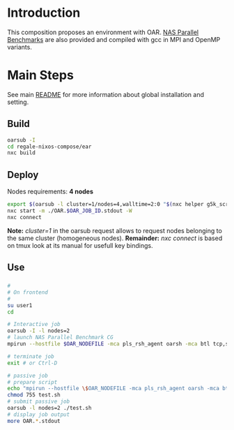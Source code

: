# Introduction

This composition proposes an environment with OAR. [NAS Parallel Benchmarks](https://www.nas.nasa.gov/software/npb.html) are also provided and compiled with gcc in MPI and OpenMP variants.

# Main Steps
See main [README](../README.md) for more information about global installation and setting.

## Build
```bash
oarsub -I
cd regale-nixos-compose/ear
nxc build
```

## Deploy
Nodes requirements: **4 nodes**
```bash
export $(oarsub -l cluster=1/nodes=4,walltime=2:0 "$(nxc helper g5k_script) 2h" | grep OAR_JOB_ID)
nxc start -m ./OAR.$OAR_JOB_ID.stdout -W
nxc connect
```
**Note:** *cluster=1* in the oarsub request allows to request nodes belonging to the same cluster (homogeneous nodes).
**Remainder:** *nxc connect* is based on tmux look at its manual for usefull key bindings.

## Use
### 
```bash
#
# On frontend
#
su user1
cd

# Interactive job
oarsub -I -l nodes=2
# launch NAS Parallel Benchmark CG
mpirun --hostfile $OAR_NODEFILE -mca pls_rsh_agent oarsh -mca btl tcp,self cg.C.mpi

# terminate job
exit # or Ctrl-D

# passive job
# prepare script
echo "mpirun --hostfile \$OAR_NODEFILE -mca pls_rsh_agent oarsh -mca btl tcp,self cg.C.mpi" > test.sh
chmod 755 test.sh
# submit passive job
oarsub -l nodes=2 ./test.sh
# display job output
more OAR.*.stdout
```
